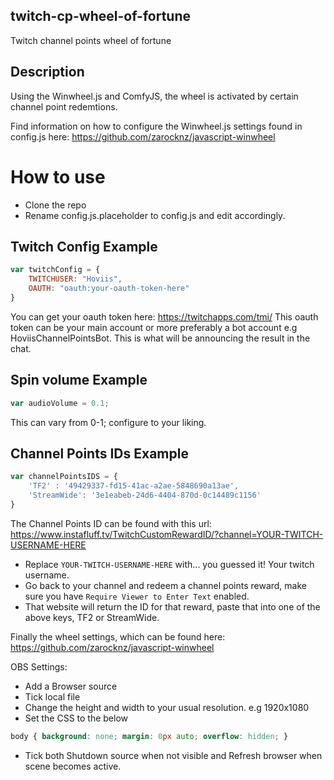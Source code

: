 ## twitch-cp-wheel-of-fortune
Twitch channel points wheel of fortune

## Description
Using the Winwheel.js and ComfyJS, the wheel is activated by certain channel point redemtions.

Find information on how to configure the Winwheel.js settings found in config.js here: https://github.com/zarocknz/javascript-winwheel

# How to use

 - Clone the repo
 - Rename config.js.placeholder to config.js and edit accordingly.
 
 
## Twitch Config Example
```javascript
var twitchConfig = {
    TWITCHUSER: "Hoviis",
    OAUTH: "oauth:your-oauth-token-here"
}
```

You can get your oauth token here: https://twitchapps.com/tmi/ 
This oauth token can be your main account or more preferably a bot account e.g HoviisChannelPointsBot.
This is what will be announcing the result in the chat.

## Spin volume Example
```javascript
var audioVolume = 0.1;
```

This can vary from 0-1; configure to your liking.

## Channel Points IDs Example
```javascript
var channelPointsIDS = {
    'TF2' : '49429337-fd15-41ac-a2ae-5848690a13ae',
    'StreamWide': '3e1eabeb-24d6-4404-870d-0c14489c1156'
}
```

The Channel Points ID can be found with this url: https://www.instafluff.tv/TwitchCustomRewardID/?channel=YOUR-TWITCH-USERNAME-HERE 
- Replace `YOUR-TWITCH-USERNAME-HERE` with... you guessed it! Your twitch username.
- Go back to your channel and redeem a channel points reward, make sure you have `Require Viewer to Enter Text` enabled.
- That website will return the ID for that reward, paste that into one of the above keys, TF2 or StreamWide.

Finally the wheel settings, which can be found here: https://github.com/zarocknz/javascript-winwheel

OBS Settings:
- Add a Browser source
- Tick local file
- Change the height and width to your usual resolution. e.g 1920x1080
- Set the CSS to the below

```CSS
body { background: none; margin: 0px auto; overflow: hidden; }
```

- Tick both Shutdown source when not visible and Refresh browser when scene becomes active.


